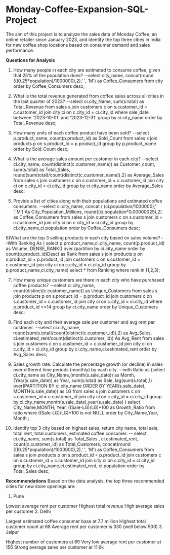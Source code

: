 # Monday-Coffee-Expansion-SQL-Project
The aim of this project is to analyze the sales data of Monday Coffee, an online retailer since January 2023, and identify the top three cities in India for new coffee shop locations based on consumer demand and sales performance.

**Questions for Analysis**

1) How many people in each city are estimated to consume coffee, given that 25% of the population does?
--select city_name, 
concat(round (((0.25*population)/1000000),2),' ', 'M') as Coffee_Consumers 
from city
order by Coffee_Consumers desc;
 
2) What is the total revenue generated from coffee sales across all cities in the last quarter of 2023?
--select 
ci.city_Name, sum(s.total) as Total_Revenue
from sales s
join customers c
on s.customer_id = c.customer_id
join city ci 
on c.city_id = ci.city_id
where sale_date between '2023-10-01' and '2023-12-31'
group by ci.city_name
order by Total_Revenue desc;

3) How many units of each coffee product have been sold?
--select p.product_name, count(p.product_id) as Sold_Count
from sales s
join products p 
on s.product_id = p.product_id
group by p.product_name
order by Sold_Count desc;

4) What is the average sales amount per customer in each city?
--select ci.city_name, count(distinct(c.customer_name)) as Customer_count, 
sum(s.total) as Total_Sales,
round(sum(total)/count(distinct(c.customer_name)),2) as Average_Sales
from
sales s 
join customers c 
on s.customer_id = c.customer_id
join city ci 
on c.city_id = ci.city_id
group by ci.city_name
order by Average_Sales desc;

5) Provide a list of cities along with their populations and estimated coffee consumers.
--select ci.city_name, concat ( (ci.population/1000000),'  ','M') As City_Population_Millions, 
round((ci.population*0.00000025),2) as Coffee_Consumers 
from
sales s 
join customers c 
on s.customer_id = c.customer_id
join city ci 
on c.city_id = ci.city_id
group by ci.city_name,ci.population
order by Coffee_Consumers desc;

6)What are the top 3 selling products in each city based on sales volume?
--With Ranking As
(
select p.product_name,ci.city_name,
count(p.product_id) as Volume,
DENSE_RANK() over (partition by ci.city_name order by count(p.product_id)Desc) as Rank 
from
sales s
join products p 
on s.product_id = p.product_id 
join customers c 
on s.customer_id = c.customer_id
join city ci 
on c.city_id = ci.city_id
group by p.product_name,ci.city_name)
select * from Ranking 
where rank in (1,2,3);
 
7) How many unique customers are there in each city who have purchased coffee products? 
--select  ci.city_name, count(distinct(c.customer_name)) as Unique_Customers
from
sales s
join products p 
on s.product_id = p.product_id 
join customers c 
on s.customer_id = c.customer_id
join city ci 
on c.city_id = ci.city_id
where p.product_id <=14
group by ci.city_name
order by Unique_Customers desc;

8) Find each city and their average sale per customer and avg rent per customer.
--select ci.city_name, round(sum(s.total)/count(distinct(c.customer_id)),2) as Avg_Sales,
ci.estimated_rent/count(distinct(c.customer_id)) As Avg_Rent
from
sales s
join customers c 
on s.customer_id = c.customer_id
join city ci 
on c.city_id = ci.city_id
group by ci.city_name,ci.estimated_rent
order by Avg_Sales desc;

9) Sales growth rate: Calculate the percentage growth (or decline) in sales over different time periods (monthly) by each city.
--with Ratio as
	(select ci.city_name as City_Name,(month(s.sale_date)) as Month,(Year(s.sale_date)) as Year, 
	sum(s.total) as Sale,
	lag(sum(s.total),1) over(PARTITION BY ci.city_name ORDER BY YEAR(s.sale_date), MONTH(s.sale_date)) as LG
	from
	sales s
	join customers c 
	on s.customer_id = c.customer_id
	join city ci 
	on c.city_id = ci.city_id
	group by ci.city_name,month(s.sale_date),year(s.sale_date)
)
select City_Name,MONTH, Year, 
((Sale-LG)/LG)*100 as Growth_Ratio from ratio
where ((Sale-LG)/LG)*100 is not NULL
order by City_Name,Year, Month ;

10) Identify top 3 city based on highest sales, return city name, total sale, total rent, total customers, estimated coffee consumer.
-- select ci.city_name, sum(s.total) as Total_Sales ,
ci.estimated_rent,
count(c.customer_id) as Total_Customers,
concat(round (((0.25*population)/1000000),2),' ', 'M') as Coffee_Consumers 
from
sales s
join products p 
on s.product_id = p.product_id 
join customers c 
on s.customer_id = c.customer_id
join city ci 
on c.city_id = ci.city_id
group by  ci.city_name,ci.estimated_rent, ci.population
order by Total_Sales desc;

**Recommendations**
Based on the data analysis, the top three recommended cities for new store openings are:

1. Pune

Lowest average rent per customer
Highest total revenue
High average sales per customer
2. Delhi

Largest estimated coffee consumer base at 7.7 million
Highest total customer count at 68
Average rent per customer is 330 (well below 500)
3. Jaipur

Highest number of customers at 69
Very low average rent per customer at 156
Strong average sales per customer at 11.6k

